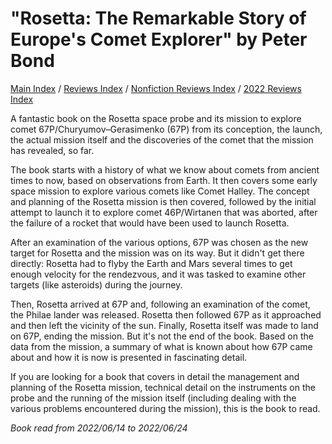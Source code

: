 # "Rosetta: The Remarkable Story of Europe's Comet Explorer" by Peter Bond

[Main Index](../../../README.md) / [Reviews Index](../../README.md) / [Nonfiction Reviews Index](../README.md) / [2022 Reviews Index](README.md)

A fantastic book on the Rosetta space probe and its mission to explore comet 67P/Churyumov–Gerasimenko (67P) from its conception, the launch, the actual mission itself and the discoveries of the comet that the mission has revealed, so far.

The book starts with a history of what we know about comets from ancient times to now, based on observations from Earth. It then covers some early space mission to explore various comets like Comet Halley. The concept and planning of the Rosetta mission is then covered, followed by the initial attempt to launch it to explore comet 46P/Wirtanen that was aborted, after the failure of a rocket that would have been used to launch Rosetta.

After an examination of the various options, 67P was chosen as the new target for Rosetta and the mission was on its way. But it didn't get there directly: Rosetta had to flyby the Earth and Mars several times to get enough velocity for the rendezvous, and it was tasked to examine other targets (like asteroids) during the journey.

Then, Rosetta arrived at 67P and, following an examination of the comet, the Philae lander was released. Rosetta then followed 67P as it approached and then left the vicinity of the sun. Finally, Rosetta itself was made to land on 67P, ending the mission. But it's not the end of the book. Based on the data from the mission, a summary of what is known about how 67P came about and how it is now is presented in fascinating detail.

If you are looking for a book that covers in detail the management and planning of the Rosetta mission, technical detail on the instruments on the probe and the running of the mission itself (including dealing with the various problems encountered during the mission), this is the book to read.

*Book read from 2022/06/14 to 2022/06/24*

